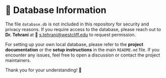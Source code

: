 # 📂 Database Information

The file `database.db` is not included in this repository for security and privacy reasons. If you require access to the database, please reach out to **Dr. Tehrani** at 📧 s.tehrani@westcliff.edu to request permission.

For setting up your own local database, please refer to the **project documentation** or the **setup instructions** in the main `README.md` file. If you encounter any issues, feel free to open a discussion or contact the project maintainers.

Thank you for your understanding! 🚀